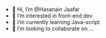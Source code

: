 - 👋 Hi, I’m @Hasanain Jaafar
- 👀 I’m interested in front-end dev
- 🌱 I’m currently learning Java-script
- 💞️ I’m looking to collaborate on ...

<!---
HasanainJafar/HasanainJafar is a ✨ special ✨ repository because its `README.md` (this file) appears on your GitHub profile.
You can click the Preview link to take a look at your changes.
--->
